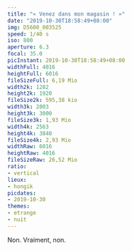 ```yaml
---
title: "« Venez dans mon magasin ! »"
date: "2019-10-30T18:58:49+08:00"
img: D5600_003525
speed: 1/40 s
iso: 800
aperture: 6.3
focal: 35.0
picInstant: 2019-10-30T18:58:49+08:00
widthFull: 4016
heightFull: 6016
fileSizeFull: 6,19 Mio
width2k: 1282
height2k: 1920
fileSize2k: 595,38 kio
width3k: 2003
height3k: 3000
fileSize3k: 1,93 Mio
width4k: 2563
height4k: 3840
fileSize4k: 2,93 Mio
widthRaw: 6016
heightRaw: 4016
fileSizeRaw: 26,52 Mio
ratio:
- vertical
lieux:
- hongik
picdates:
- 2019-10-30
themes:
- etrange
- nuit
---
```


Non. Vraiment, non.